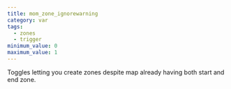 ```yaml
---
title: mom_zone_ignorewarning
category: var
tags:
  - zones
  - trigger
minimum_value: 0
maximum_value: 1
---
```


Toggles letting you create zones despite map already having both start and end zone.